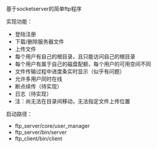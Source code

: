 基于socketserver的简单ftp程序

实现功能：
 * 登陆注册
 * 下载/删除服务器文件
 * 上传文件
 * 每个用户有自己的根目录，且只能访问自己的根目录
 * 每个用户有属于自己的磁盘配额，每个用户的可用空间不同
 * 文件传输过程中进度条实时显示（似乎有问题）
 * 允许多用户同时在线
 * 断点续传（待实现）
 * 日志（待实现）
 * 注：尚无法在目录间移动，无法指定文件上传位置

启动路径：
- ftp_server/core/user_manager
- ftp_server/bin/server
- ftp_client/bin/client

